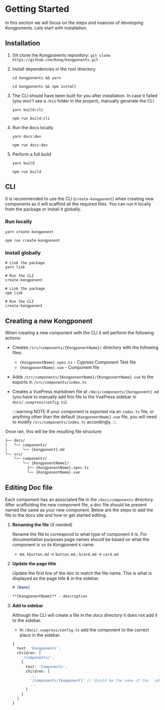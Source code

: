 # Getting Started

In this section we will focus on the steps and nuances of developing Kongponents. Lets start with installation.

## Installation

1. Git clone the Kongponents repository: `git clone https://github.com/Kong/kongponents.git`
2. Install dependencies in the root directory

    <CodeGroup>
      <CodeGroupItem title="yarn" active>

    ```sh:no-line-numbers
    cd kongponents && yarn
    ```

      </CodeGroupItem>

      <CodeGroupItem title="npm">

    ```sh:no-line-numbers
    cd kongponents && npm install
    ```

      </CodeGroupItem>
    </CodeGroup>

3. The CLI should have been built for you after installation. In case it failed (you won't see a `/bin` folder in the project), manually generate the CLI

    <CodeGroup>
      <CodeGroupItem title="yarn" active>

    ```sh:no-line-numbers
    yarn build:cli
    ```

      </CodeGroupItem>

      <CodeGroupItem title="npm">

    ```sh:no-line-numbers
    npm run build:cli
    ```

      </CodeGroupItem>
    </CodeGroup>

4. Run the docs locally

    <CodeGroup>
      <CodeGroupItem title="yarn" active>

    ```sh:no-line-numbers
    yarn docs:dev
    ```

      </CodeGroupItem>

      <CodeGroupItem title="npm">

    ```sh:no-line-numbers
    npm run docs:dev
    ```

      </CodeGroupItem>
    </CodeGroup>

5. Perform a full build

    <CodeGroup>
      <CodeGroupItem title="yarn" active>

    ```sh:no-line-numbers
    yarn build
    ```

      </CodeGroupItem>

      <CodeGroupItem title="npm">

    ```sh:no-line-numbers
    npm run build
    ```

      </CodeGroupItem>
    </CodeGroup>

## CLI

It is recommended to use the CLI (`create-kongponent`) when creating new components as it will scaffold all the required files. You can run it locally from the package or install it globally.

### Run locally

<CodeGroup>
  <CodeGroupItem title="yarn" active>

  ```sh:no-line-numbers
  yarn create-kongponent
  ```

  </CodeGroupItem>

  <CodeGroupItem title="npm">

  ```sh:no-line-numbers
  npm run create-kongponent
  ```

  </CodeGroupItem>
</CodeGroup>

### Install globally

<CodeGroup>
  <CodeGroupItem title="yarn" active>

  ```sh:no-line-numbers
  # Link the package
  yarn link

  # Run the CLI
  create-kongponent
  ```

  </CodeGroupItem>

  <CodeGroupItem title="npm">

  ```sh:no-line-numbers
  # Link the package
  npm link

  # Run the CLI
  create-kongponent
  ```

  </CodeGroupItem>
</CodeGroup>

## Creating a new Kongponent

When creating a new component with the CLI it will perform the following actions:

- Creates `/src/components/{KongponentName}/` directory with the following files:
  - `{KongponentName}.spec.ts` - Cypress Component Test file
  - `{KongponentName}.vue` - Component file
- Adds `/src/components/{KongponentName}/{KongponentName}.vue` to the exports in `/src/components/index.ts`
- Creates a VuePress markdown file at `/docs/components/{kongponent}.md` (you have to manually add this file to the VuePress sidebar in `docs/.vuepress/config.ts`).

  :::warning NOTE
  If your component is exported via an `index.ts` file, or anything other than the default `{KongponentName}.vue` file, you will need to modify `/src/components/index.ts` accordingly.
  :::

Once ran, this will be the resulting file structure:

```bash
├── docs/
│   └── components/
│       └── {kongponent}.md
└── src/
    └── components/
        └── {KongponentName}/
          ├── {KongponentName}.spec.ts
          └── {KongponentName}.vue
```

## Editing Doc file

Each component has an associated file in the `/docs/components` directory. After scaffolding the new component file, a doc file should be present named the same as your new component. Below are the steps to add the file to the docs site and how to get started editing.

1. **Renaming the file** (if needed)

    Rename the file to correspond to what type of component it is. For documentation purposes page names should be based on what the component is vs its Kongponent `K` name.
    - ex. `kbutton.md` &rarr; `button.md` ; `kcard.md` &rarr; `card.md`

2. **Update the page title**

    Update the first line of the doc to match the file name. This is what is displayed as the page title & in the sidebar.

    ```md
    # {Name}

    **{KongponentName}** - description
    ```

3. **Add to sidebar**

    Although the CLI will create a file in the docs directory it does not add it to the sidebar.

    - In `/docs/.vuepress/config.ts` add the component to the correct place in the sidebar.

    ```ts
    {
      text: 'Kongponents',
      children: [
        '/components/',
        {
          text: 'Components',
          children: [
            ...
            '/components/{komponent}' // Should be the name of the `.md` markdown file, without the extension
            ...
          ]
        }
      ]
    }
    ```
